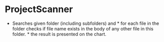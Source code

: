 # ProjectScanner
 * Searches given folder (including subfolders) and  *  for each file in the folder checks if file name exists in the body of any other file in this folder.  *  the result is presented on the chart.
